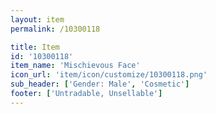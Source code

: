 ```yaml
---
layout: item
permalink: /10300118

title: Item
id: '10300118'
item_name: 'Mischievous Face'
icon_url: 'item/icon/customize/10300118.png'
sub_header: ['Gender: Male', 'Cosmetic']
footer: ['Untradable, Unsellable']
---
```

